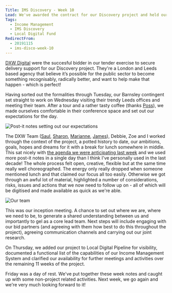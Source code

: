 ```yaml
---
Title: IMS Discovery - Week 10
Lead: We've awarded the contract for our Discovery project and held our initial delivery meeting. 
Tags: 
  - Income Management
  - IMS Discovery
  - Local Digital Fund
RedirectFrom:
  - 20191115
  - ims-disco-week-10
---
```


[DXW Digital](https://www.dxw.com) were the succesful bidder in our tender exercise to secure delivery support for our Discovery project. They're a London and Leeds based agency that believe it’s possible for the public sector to become something recognisably, radically better, and want to help make that happen - which is perfect!

Having sorted out the formalities through Tuesday, our Barnsley contingent set straight to work on Wednesday visiting their trendy Leeds offices and meeting their team. After a tour and a rather tasty coffee (thanks [Poss](https://twitter.com/I_am_poss)), we made ourselves comfortable in their conference space and set out our expectations for the day.

![Post-it notes setting out our expectations](/assets/images/2019-11-15-post-it-notes.png)

The DXW Team ([Saul](https://twitter.com/saulcozens), [Sharon](https://twitter.com/pixlz), [Marianne](https://twitter.com/mmkernohan), [James](https://twitter.com/floppy)), Debbie, Zoe and I worked through the context of the project, a potted history to date, our ambitions, goals, hopes and dreams for it with a break for lunch somewhere in middle. This sat nicely with [the agenda we were anticipating last week](/20191115) and we used more post-it notes in a single day than I think I've personally used in the last decade! The whole process felt open, creative, flexible but at the same time really well choreographed. The energy only really dropped when someone mentioned lunch and that claimed our focus all too easily. Otherwise we got through an awful lot of material, highlighted a number of considerations, risks, issues and actions that we now need to follow up on - all of which will be digitised and made available as quick as we're able.

![Our team](/assets/images/2019-11-15-our-team.png)

This was our inception meeting. A chance to set out where we are, where we need to be, to generate a shared understanding between us and importantly to gel as a core lead team. Next steps will include engaging with our bid partners (and agreeing with them how best to do this throughout the project), agreeing communication channels and carrying out our joint research.

On Thursday, we added our project to Local Digital Pipeline for visibility, documented a functional list of the capabilities of our Income Management System and clarified our availability for further meetings and activities over the remaining 11 weeks of the project.

Friday was a day of rest. We've put together these week notes and caught up with some non-project related activities. Next week, we go again and we're very much looking forward to it!